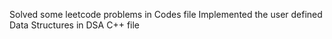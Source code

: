 Solved some leetcode problems in Codes file
Implemented the user defined Data Structures in DSA C++ file
